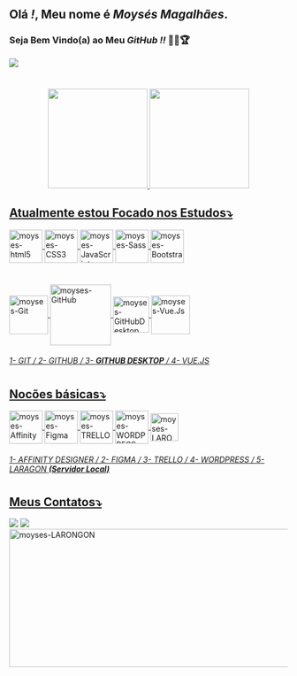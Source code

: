 ## Olá *!*, Meu nome é _Moysés Magalhães_.

### Seja Bem Vindo(a) ao Meu _GitHub_ *!!* 🎇🎆🏆
<img src="https://img.icons8.com/emoji/48/000000/man-technologyst.png"/>

#
<div align="center">
  <a href="https://github.com/Moyses-81">
  <img height="180em" src="https://github-readme-stats.vercel.app/api?username=moyses-81&show_icons=true&theme=algolia&include_all_commits=true&count_private=true"/>
  <img height="180em" src="https://github-readme-stats.vercel.app/api/top-langs/?username=Moyses-81&layout=compact&langs_count=7&theme=algolia"/>
</div>
<!--- ICONES PRINCIPAIS - 1ª POSIÇÃO -->

## Atualmente estou Focado nos Estudos⤵
             
<div style="display: inline_block">
  <img align="center" alt="moyses-html5" height="60" width="60" src="https://img.icons8.com/color/60/000000/html-5--v1.png"/>
  <img align="center" alt="moyses-CSS3" height="60" width="60" src="https://img.icons8.com/color/48/000000/css3.png"/>
  <img align="center" alt="moyses-JavaScript" height="60" width="60" src="https://img.icons8.com/color/48/000000/javascript--v2.png"/>
  <img align="center" alt="moyses-Sass" height="60" width="60" src="https://img.icons8.com/color/48/000000/sass.png"/>
  <img align="center" alt="moyses-Bootstrap" height="60" width="60" src="https://img.icons8.com/color/48/000000/bootstrap.png"/>
</div>

# 
<!---- ICONES SECUNDÁRIOS - 2ª POSIÇÃO --->
<div style="display: inline_block">
  <img align="center" alt="moyses-Git" height="70" width="70" src="https://img.icons8.com/color/48/000000/git.png"/>
  <img align="center" alt="moyses-GitHub" height="110" width="110" src="https://alfred.dailyweb.pl/wp-content/uploads/2019/01/github.jpg"/>
  <img align="center" alt="moyses-GitHubDesktop" height="65" width="65" src="https://desktop.github.com/images/desktop-icon.svg"/>
  <img align="center" alt="moyses-Vue.Js" height="70" width="70" src="https://img.icons8.com/color/48/000000/vue-js.png"/>

 ###### 1- *GIT* / 2- *GITHUB* / 3- ***GITHUB DESKTOP*** / 4- *VUE.JS*
</div>

#
<!---- ICONES NOÇÕES BÁSICAS - 3ª POSIÇÃO --->
## Nocões básicas⤵
<div style="display: inline_block">
  <img align="center" alt="moyses-Affinity" height="60" width="60" src="https://img.icons8.com/fluency/48/000000/affinity-designer.png"/>
  <img align="center" alt="moyses-Figma" height="60" width="60" src="https://img.icons8.com/color/48/000000/figma--v1.png"/>
  <img align="center" alt="moyses-TRELLO" height="60" width="60" src="https://img.icons8.com/color/48/000000/trello.png"/>
  <img align="center" alt="moyses-WORDPRESS" height="60" width="60" src="https://img.icons8.com/color/48/000000/wordpress.png"/>
  <img align="center" alt="moyses-LARONGON" height="50" width="50" src="https://progsoft.net/images/laragon-icon-6ba1779098fd909dbfd41617e35b0e4188981367.png"/>
</div>

###### 1- *AFFINITY DESIGNER* / 2- *FIGMA* / 3- *TRELLO* / 4- *WORDPRESS* / 5- *LARAGON* *******(Servidor Local)******* 
# 
<!--- ICONES DE REDE SOCIAL - 4ª POSIÇÃO --->
## Meus Contatos⤵
 <div style="display: inline_block">
  <a href = "mailto:moysesmagalhaes81@gmail.com"><img src="https://img.shields.io/badge/Gmail-D14836?style=for-the-badge&logo=gmail&logoColor=white" target="_blank"></a>
  <a href="https://www.linkedin.com/in/moysesmagalhaes-devfrontend/" target="_blank"><img src="https://img.shields.io/badge/-LinkedIn-%230077B5?style=for-the-badge&logo=linkedin&logoColor=white" target="_blank"></a> 
  </div>
<!--- IMAGEM ANIMADA EM GIF FINAL DA TELA --->
<img align="center" alt="moyses-LARONGON" height="250" width="800" src="https://notesfromachair.files.wordpress.com/2018/07/wellinformedgloriousbedlingtonterrier-size_restricted.gif?w=585"/>

#


